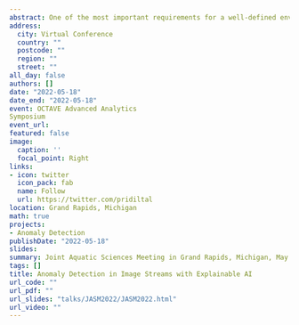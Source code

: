 ```yaml
---
abstract: One of the most important requirements for a well-defined environmental analysis technique is the degree of confidence in the sensor data. Anomalies in water-quality data from in situ sensors caused by technical faults can impair data quality and have a direct impact on the inference drawn from subsequent data analysis. In this work, our focus is on anomalies in water-quality data from in situ sensors caused by technical issues. We define a technical anomaly as an observation that has an unexpectedly low probability density. In this talk, we???ll first go over the various types of technical anomalies that can be found in water-quality sensor data collected at various geographic locations within a river network. Second, we will discuss why different types of conditioning information, such as contemporaneous downstream observations, lagged downstream observations, and upstream observations at the time the conditional correlation is maximized, are important for improving technical anomaly detection in river networks. Third, we will introduce a novel framework to detect anomalies in water quality data based on the conditional cross-correlation between neighboring sensors in close proximity with a connected flow. An approach based on extreme value theory is used to calculate a data-driven anomalous threshold for potential anomalies in water quality data. This approach successfully identified both high-priority and low-priority anomalies involving drifts and abrupt changes, including sudden spikes, sudden isolated drops, and level shifts, while maintaining very low false detection rates. The proposed framework was evaluated using data obtained from in situ sensors in rivers in Pringle Creek, one of the NEON (National Ecological Observatory Network) aquatic sites located in Wise County, Texas. The key functionalities of the proposed anomaly detection framework implemented in open-source R package, `conduits` are also demonstrated during the talk.
address:
  city: Virtual Conference
  country: ""
  postcode: ""
  region: ""
  street: ""
all_day: false
authors: []
date: "2022-05-18"
date_end: "2022-05-18"
event: OCTAVE Advanced Analytics
Symposium
event_url: 
featured: false
image:
  caption: ''
  focal_point: Right
links:
- icon: twitter
  icon_pack: fab
  name: Follow
  url: https://twitter.com/pridiltal
location: Grand Rapids, Michigan
math: true
projects:
- Anomaly Detection
publishDate: "2022-05-18"
slides: 
summary: Joint Aquatic Sciences Meeting in Grand Rapids, Michigan, May 14-20, 2022
tags: []
title: Anomaly Detection in Image Streams with Explainable AI
url_code: ""
url_pdf: ""
url_slides: "talks/JASM2022/JASM2022.html" 
url_video: ""
---
```




